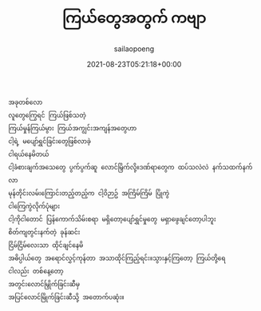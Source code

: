﻿---
_publicize_job_id: "62170139093"
_rest_api_client_id: "11"
_rest_api_published: "1"
author: sailaopoeng
categories:
  - poems
date: "2021-08-23T05:21:18+00:00"
parent_post_id: null
post_id: "361"
timeline_notification: "1629696083"
title: ကြယ်တွေအတွက် ကဗျာ
url: /2021/08/23/ကြယ်တွေအတွက်-ကဗျာ/

---
```
အခုတစ်လော
လူတွေကြွေရင် ကြယ်ဖြစ်သတဲ့
ကြယ်မှုန်ကြယ်မွား ကြယ်အကျွင်းအကျန်အတွေဟာ
ငါ့ရဲ့ မပျော်ရွှင်ခြင်းတွေဖြစ်လာခဲ့
ငါရယ်နေမိတယ်
ငါ့ခံစားချက်အသေတွေ ပွက်ပွက်ဆူ လောင်မြှိက်လို့။ဒဏ်ရာတွေက ထပ်သလဲလဲ နက်သထက်နက်လာ
မုန်တိုင်းလမ်းကြောင်းတည့်တည့်က ငါ့ဝိဉာဥ် အကြိမ်ကြိမ် ပြိုကွဲ
ငါကြေကွဲလိုက်ပုံများ
ငါ့ကိုငါတောင် ပြန်ကောက်သိမ်းစရာ မရှိတော့ပျော်ရွှင်မှုတွေ မရှာဖွေချင်တော့ပါဘူး
စိတ်ကျတွင်းနက်တဲ့ ခုန်ဆင်း
ငြိမ်ငြိမ်လေးသာ ထိုင်ချင်နေမိ
အဓိပ္ပါယ်တွေ အရောင်လွှင့်ကုန်တာ အသာထိုင်ကြည့်ရင်း။သွားနှင့်ကြတော့ ကြယ်တို့ရေ
ငါလည်း တစ်နေ့တော့
အတွင်းလောင်မြှိုက်ခြင်းဆီမှ
အပြင်လောင်မြိုက်ခြင်းဆီသို့ အတောက်ပဆုံး။
```
